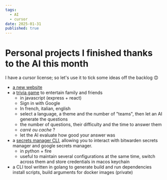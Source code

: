 ```yaml
---
tags:
  - AI
  - cursor
date: 2025-01-31
published: true
---
```


# Personal projects I finished thanks to the AI this month

I have a cursor license; so let's use it to tick some ideas off the backlog 😊

- [a new website](https://github.com/nillebco/nillebco.github.io)
- a [trivia game](https://github.com/nilleb/trivia) to entertain family and friends
    - in javascript (express + react)
    - Sign in with Google
    - In french, italian, english
    - select a language, a theme and the number of "teams", then let an AI generate the questions
    - the number of questions, their difficulty and the time to answer them
    - *carré ou cache* ?
    - let the AI evaluate how good your answer was
- a [secrets manager CLI](https://github.com/nillebco/secrets-manager), allowing you to interact with bitwarden secrets manager and google secrets manager.
    - in python + fire
    - useful to maintain several configurations at the same time, switch across them and store credentials in macos keychain
- a CLI tool written in golang to generate build and run dependencies install scripts, build arguments for docker images (private)
